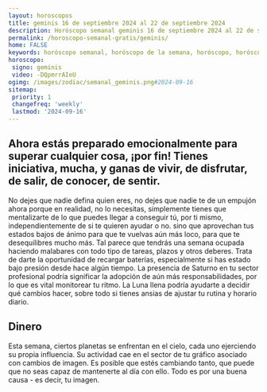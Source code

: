 ```yaml
---
layout: horoscopos
title: geminis 16 de septiembre 2024 al 22 de septiembre 2024 
description: Horóscopo semanal geminis 16 de septiembre 2024 al 22 de septiembre 2024. Ahora estás preparado emocionalmente para superar cualquier cosa, ¡por fin! Tienes iniciativa, mucha, y ganas de vivir, de disfrutar, de salir, de conocer, de sentir.
permalink: /horoscopo-semanal-gratis/geminis/
home: FALSE
keywords: horóscopo semanal, horóscopo de la semana, horóscopo, horóscopo gratis,horóscopos, horóscopo esperanza gracia, horoscopos geminis la semana, horóscopos gratis, Tarot, Astrologia, Zodíaco, geminis, horoscopo gratis, semanal
horoscopo:
 signo: geminis
 video: -DQpmrrAIeU
ogimg: /images/zodiac/semanal_geminis.png#2024-09-16
sitemap:
 priority: 1
 changefreq: 'weekly'
 lastmod: '2024-09-16'
---
```




## Ahora estás preparado emocionalmente para superar cualquier cosa, ¡por fin! Tienes iniciativa, mucha, y ganas de vivir, de disfrutar, de salir, de conocer, de sentir.

No dejes que nadie defina quien eres, no dejes que nadie te de un empujón ahora porque en realidad, no lo necesitas, simplemente tienes que mentalizarte de lo que puedes llegar a conseguir tú, por ti mismo, independientemente de si te quieren ayudar o no. 
 sino que aprovechan tus estados bajos de ánimo para que te vuelvas aún más loco, para que te desequilibres mucho más.
Tal parece que tendrás una semana ocupada haciendo malabares con todo tipo de tareas, plazos y otros deberes. Trata de darte la oportunidad de recargar baterías, especialmente si has estado bajo presión desde hace algún tiempo. La presencia de Saturno en tu sector profesional podría significar la adopción de aún más responsabilidades, por lo que es vital monitorear tu ritmo. La Luna llena podría ayudarte a decidir qué cambios hacer, sobre todo si tienes ansias de ajustar tu rutina y horario diario.

## Dinero

Esta semana, ciertos planetas se enfrentan en el cielo, cada uno ejerciendo su propia influencia. Su actividad cae en el sector de tu gráfico asociado con cambios de imagen. Es posible que estés cambiando tanto, que puede que no seas capaz de mantenerte al día con ello. Todo es por una buena causa - es decir, tu imagen.
